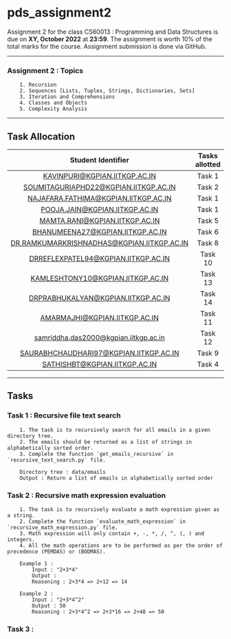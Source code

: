 # pds_assignment2
Assignment 2 for the class CS60013 : Programming and Data Structures is due on **XY, October 2022** at **23:59**. The assignment is worth 10% of the total marks for the course. Assignment submission is done via GitHub.

---
### Assignment 2 : Topics
        1. Recursion
        2. Sequences [Lists, Tuples, Strings, Dictionaries, Sets]
        3. Iteration and Comprehensions
        4. Classes and Objects
        5. Complexity Analysis

---

## Task Allocation

| Student Identifier | Tasks allotted |
|:----------:|:--------------:|
| KAVINPURI@KGPIAN.IITKGP.AC.IN                 | Task 1 |
| SOUMITAGURIAPHD22@KGPIAN.IITKGP.AC.IN         | Task 2 |
| NAJAFARA.FATHIMA@KGPIAN.IITKGP.AC.IN          | Task 1 |
| POOJA.JAIN@KGPIAN.IITKGP.AC.IN                | Task 1 |
| MAMTA.RANI@KGPIAN.IITKGP.AC.IN                | Task 5 |
| BHANUMEENA27@KGPIAN.IITKGP.AC.IN              | Task 6 |
| DR.RAMKUMARKRISHNADHAS@KGPIAN.IITKGP.AC.IN    | Task 8 |
| DRREFLEXPATEL94@KGPIAN.IITKGP.AC.IN           | Task 10 |
| KAMLESHTONY10@KGPIAN.IITKGP.AC.IN             | Task 13 |
| DRPRABHUKALYAN@KGPIAN.IITKGP.AC.IN            | Task 14 |
| AMARMAJHI@KGPIAN.IITKGP.AC.IN                 | Task 11 |
| samriddha.das2000@kgpian.iitkgp.ac.in         | Task 12 |
| SAURABHCHAUDHARI97@KGPIAN.IITKGP.AC.IN        | Task 9 |
| SATHISHBT@KGPIAN.IITKGP.AC.IN                 | Task 4 |



---
## Tasks

### Task 1 : Recursive file text search
        1. The task is to recursively search for all emails in a given directory tree.
        2. The emails should be returned as a list of strings in alphabetically sorted order.
        3. Complete the function `get_emails_recursive` in `recursive_text_search.py` file.

        Directory tree : data/emails
        Output : Return a list of emails in alphabetically sorted order


### Task 2 : Recursive math expression evaluation
        1. The task is to recursively evaluate a math expression given as a string.
        2. Complete the function `evaluate_math_expression` in `recursive_math_expression.py` file.
        3. Math expression will only contain +, -, *, /, ^, (, ) and integers.
        4. All the math operations are to be performed as per the order of precedence (PEMDAS) or (BODMAS).

        Example 1 :
            Input : "2+3*4"
            Output : 
            Reasoning : 2+3*4 => 2+12 => 14

        Example 2 :
            Input : "2+3*4^2"
            Output : 50
            Reasoning : 2+3*4^2 => 2+3*16 => 2+48 => 50


### Task 3 :